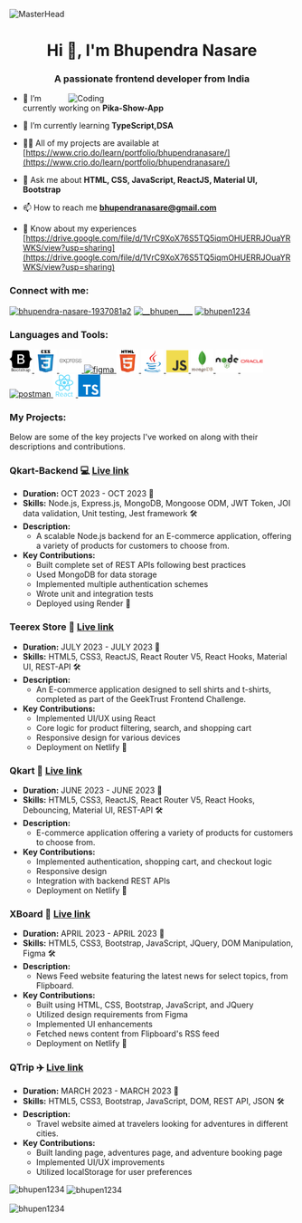 ![MasterHead](https://user-images.githubusercontent.com/74038190/225813708-98b745f2-7d22-48cf-9150-083f1b00d6c9.gif)
<h1 align="center">Hi 👋, I'm Bhupendra Nasare</h1>
<h3 align="center">A passionate frontend developer from India</h3>
<img align="right" alt="Coding" width="400" src="https://cdn.dribbble.com/users/1162077/screenshots/3848914/programmer.gif"/>

- 🔭 I’m currently working on **Pika-Show-App**

- 🌱 I’m currently learning **TypeScript,DSA**

- 👨‍💻 All of my projects are available at [https://www.crio.do/learn/portfolio/bhupendranasare/](https://www.crio.do/learn/portfolio/bhupendranasare/)

- 💬 Ask me about **HTML, CSS, JavaScript, ReactJS, Material UI, Bootstrap**

- 📫 How to reach me **bhupendranasare@gmail.com**

- 📄 Know about my experiences [https://drive.google.com/file/d/1VrC9XoX76S5TQ5iqmOHUERRJOuaYRWKS/view?usp=sharing](https://drive.google.com/file/d/1VrC9XoX76S5TQ5iqmOHUERRJOuaYRWKS/view?usp=sharing)

<h3 align="left">Connect with me:</h3>
<p align="left">
<a href="https://linkedin.com/in/bhupendra-nasare-1937081a2" target="blank"><img align="center" src="https://raw.githubusercontent.com/rahuldkjain/github-profile-readme-generator/master/src/images/icons/Social/linked-in-alt.svg" alt="bhupendra-nasare-1937081a2" height="30" width="40" /></a>
<a href="https://instagram.com/__bhupen____" target="blank"><img align="center" src="https://raw.githubusercontent.com/rahuldkjain/github-profile-readme-generator/master/src/images/icons/Social/instagram.svg" alt="__bhupen____" height="30" width="40" /></a>
<a href="https://www.leetcode.com/bhupen1234" target="blank"><img align="center" src="https://raw.githubusercontent.com/rahuldkjain/github-profile-readme-generator/master/src/images/icons/Social/leet-code.svg" alt="bhupen1234" height="30" width="40" /></a>
</p>

<h3 align="left">Languages and Tools:</h3>
<p align="left"> <a href="https://getbootstrap.com" target="_blank" rel="noreferrer"> <img src="https://raw.githubusercontent.com/devicons/devicon/master/icons/bootstrap/bootstrap-plain-wordmark.svg" alt="bootstrap" width="40" height="40"/> </a> <a href="https://www.w3schools.com/css/" target="_blank" rel="noreferrer"> <img src="https://raw.githubusercontent.com/devicons/devicon/master/icons/css3/css3-original-wordmark.svg" alt="css3" width="40" height="40"/> </a> <a href="https://expressjs.com" target="_blank" rel="noreferrer"> <img src="https://raw.githubusercontent.com/devicons/devicon/master/icons/express/express-original-wordmark.svg" alt="express" width="40" height="40"/> </a> <a href="https://www.figma.com/" target="_blank" rel="noreferrer"> <img src="https://www.vectorlogo.zone/logos/figma/figma-icon.svg" alt="figma" width="40" height="40"/> </a> <a href="https://www.w3.org/html/" target="_blank" rel="noreferrer"> <img src="https://raw.githubusercontent.com/devicons/devicon/master/icons/html5/html5-original-wordmark.svg" alt="html5" width="40" height="40"/> </a> <a href="https://www.java.com" target="_blank" rel="noreferrer"> <img src="https://raw.githubusercontent.com/devicons/devicon/master/icons/java/java-original.svg" alt="java" width="40" height="40"/> </a> <a href="https://developer.mozilla.org/en-US/docs/Web/JavaScript" target="_blank" rel="noreferrer"> <img src="https://raw.githubusercontent.com/devicons/devicon/master/icons/javascript/javascript-original.svg" alt="javascript" width="40" height="40"/> </a> <a href="https://www.mongodb.com/" target="_blank" rel="noreferrer"> <img src="https://raw.githubusercontent.com/devicons/devicon/master/icons/mongodb/mongodb-original-wordmark.svg" alt="mongodb" width="40" height="40"/> </a> <a href="https://nodejs.org" target="_blank" rel="noreferrer"> <img src="https://raw.githubusercontent.com/devicons/devicon/master/icons/nodejs/nodejs-original-wordmark.svg" alt="nodejs" width="40" height="40"/> </a> <a href="https://www.oracle.com/" target="_blank" rel="noreferrer"> <img src="https://raw.githubusercontent.com/devicons/devicon/master/icons/oracle/oracle-original.svg" alt="oracle" width="40" height="40"/> </a> <a href="https://postman.com" target="_blank" rel="noreferrer"> <img src="https://www.vectorlogo.zone/logos/getpostman/getpostman-icon.svg" alt="postman" width="40" height="40"/> </a> <a href="https://reactjs.org/" target="_blank" rel="noreferrer"> <img src="https://raw.githubusercontent.com/devicons/devicon/master/icons/react/react-original-wordmark.svg" alt="react" width="40" height="40"/> </a> <a href="https://www.typescriptlang.org/" target="_blank" rel="noreferrer"> <img src="https://raw.githubusercontent.com/devicons/devicon/master/icons/typescript/typescript-original.svg" alt="typescript" width="40" height="40"/> </a> </p>

<h3 align="left">My Projects:</h3>
 Below are some of the key projects I've worked on along with their descriptions and contributions.

### Qkart-Backend 💻 [Live link](https://qkart-backend-6mbu.onrender.com/v1/products)
- **Duration:** OCT 2023 - OCT 2023 📅
- **Skills:** Node.js, Express.js, MongoDB, Mongoose ODM, JWT Token, JOI data validation, Unit testing, Jest framework 🛠️
- **Description:** 
  - A scalable Node.js backend for an E-commerce application, offering a variety of products for customers to choose from.
- **Key Contributions:**
  - Built complete set of REST APIs following best practices
  - Used MongoDB for data storage
  - Implemented multiple authentication schemes
  - Wrote unit and integration tests
  - Deployed using Render 🚀

### Teerex Store 🎽 [Live link](https://teerex-store-bhupen1.netlify.app/)
- **Duration:** JULY 2023 - JULY 2023 📅
- **Skills:** HTML5, CSS3, ReactJS, React Router V5, React Hooks, Material UI, REST-API 🛠️
- **Description:** 
  - An E-commerce application designed to sell shirts and t-shirts, completed as part of the GeekTrust Frontend Challenge.
- **Key Contributions:**
  - Implemented UI/UX using React
  - Core logic for product filtering, search, and shopping cart
  - Responsive design for various devices
  - Deployment on Netlify 🚀

### Qkart 🛒 [Live link](https://qkart-frontend-bhupen.netlify.app/)
- **Duration:** JUNE 2023 - JUNE 2023 📅
- **Skills:** HTML5, CSS3, ReactJS, React Router V5, React Hooks, Debouncing, Material UI, REST-API 🛠️
- **Description:** 
  - E-commerce application offering a variety of products for customers to choose from.
- **Key Contributions:**
  - Implemented authentication, shopping cart, and checkout logic
  - Responsive design
  - Integration with backend REST APIs
  - Deployment on Netlify 🚀

### XBoard 📰 [Live link](https://bhupen-crionews.netlify.app/)
- **Duration:** APRIL 2023 - APRIL 2023 📅
- **Skills:** HTML5, CSS3, Bootstrap, JavaScript, JQuery, DOM Manipulation, Figma 🛠️
- **Description:** 
  - News Feed website featuring the latest news for select topics, from Flipboard.
- **Key Contributions:**
  - Built using HTML, CSS, Bootstrap, JavaScript, and JQuery
  - Utilized design requirements from Figma
  - Implemented UI enhancements
  - Fetched news content from Flipboard's RSS feed
  - Deployment on Netlify 🚀

### QTrip ✈️ [Live link](https://bhupen-qtrip-dynamic.netlify.app/)
- **Duration:** MARCH 2023 - MARCH 2023 📅
- **Skills:** HTML5, CSS3, Bootstrap, JavaScript, DOM, REST API, JSON 🛠️
- **Description:** 
  - Travel website aimed at travelers looking for adventures in different cities.
- **Key Contributions:**
  - Built landing page, adventures page, and adventure booking page
  - Implemented UI/UX improvements
  - Utilized localStorage for user preferences



<p><img align="left" src="https://github-readme-stats.vercel.app/api/top-langs?username=bhupen1234&show_icons=true&locale=en&layout=compact" alt="bhupen1234" /></p>

<p>&nbsp;<img align="center" src="https://github-readme-stats.vercel.app/api?username=bhupen1234&show_icons=true&locale=en" alt="bhupen1234" /></p>

<p><img align="center" src="https://github-readme-streak-stats.herokuapp.com/?user=bhupen1234&" alt="bhupen1234" /></p>

